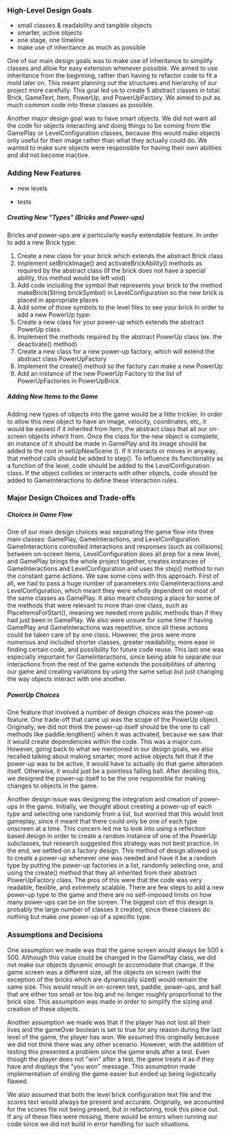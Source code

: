 ### High-Level Design Goals
- small classes & readability and tangible objects
- smarter, active objects
- one stage, one timeline
- make use of inheritance as much as possible 





One of our main design goals was to make use of inheritance to simplify classes and allow for easy extension whenever
possible. We aimed to use inheritance from the beginning, rather than having to refactor code to fit a mold later on.
This meant planning out the structures and hierarchy of our project more carefully. This goal led us to create
5 abstract classes in total: Brick, GameText, Item, PowerUp, and PowerUpFactory. We aimed to put as much common code 
into these classes as possible.

Another major design goal was to have smart objects. We did not want all the code for objects interacting and 
doing things to be coming from the GamePlay or LevelConfiguration classes, because this would make objects only useful
for their image rather than what they actually could do. We wanted to make sure objects were responsible for 
having their own abilities and did not become inactive.  

### Adding New Features 
- new levels

- tests

##### Creating New "Types" (Bricks and Power-ups)
Bricks and power-ups are a particularly easily extendable feature. In order to add a new Brick type:
1. Create a new class for your brick which extends the abstract Brick class
2. Implement setBrickImage() and activateBrickAbility() methods as required by the abstract 
class (If the brick does not have a special ability, this method would be left void)
3. Add code including the symbol that represents your brick to the method makeBrick(String brickSymbol) in 
LevelConfiguration so the new brick is placed in appropriate places
4. Add some of those symbols to the level files to see your brick
In order to add a new PowerUp type: 
1. Create a new class for your power-up which extends the abstract PowerUp class
2. Implement the methods required by the abstract PowerUp class (ex. the deactivate() method)
3. Create a new class for a new power-up factory, which will extend the abstract class PowerUpFactory
4. Implement the create() method so the factory can make a new PowerUp
5. Add an instance of the new PowerUp Factory to the list of PowerUpFactories in PowerUpBrick

##### Adding New Items to the Game
Adding new types of objects into the game would be a little trickier. In order to allow this new object to have an 
image, velocity, coordinates, etc, it would be easiest if it inherited from Item, the abstract class that 
all our on-screen objects inherit from. Once the class for the new object is complete, an instance of it should be made
in GamePlay and its image should be added to the root in setUpNewScene (). If it interacts or moves in anyway, that
method calls should be added to step(). To influence its functionality as a function of the level, code should be added
to the LevelConfiguration class. If the object collides or interacts with other objects, code should be added to 
GameInteractions to define these interaction rules.


### Major Design Choices and Trade-offs

##### Choices in Game Flow

One of our main design choices was separating the game flow into three main classes: GamePlay, GameInteractions, and 
LevelConfiguration. GameInteractions controlled interactions and responses (such as collisions) between on-screen 
items, LevelConfiguration does all prep for a new level, and GamePlay brings the whole project together, creates 
instances of GameInteractions and LevelConfiguration and uses the step() method to run the constant game actions. 
We saw some cons with this approach. First of all, we had to pass a huge number of parameters 
into GameInteractions and LevelConfiguration, which meant they were wholly dependent on most of the same classes as 
GamePlay. It also meant choosing a place for some of the methods that were relevant to more than one class, such 
as PlaceItemsForStart(), meaning we needed more public methods than if they had just been in GamePlay. We also were
unsure for some time if having GamePlay and GameInteractions was repetitive, since all these actions could be taken
care of by one class. However, the pros were more numerous and included shorter classes, greater readability, more
ease in finding certain code, and possibility for future code reuse. This last one was especially important for 
GameInteractions, since being able to separate our interactions from the rest of the game extends the possibilities of
 altering our game and creating variations by using the same setup but just changing the way objects interact 
 with one another. 


##### PowerUp Choices

One feature that involved a number of design choices was the power-up feature. One trade-off that came up was the scope 
of the PowerUp object. Originally, we did not think the power-up itself should be the one to call methods 
like paddle.lengthen() when it was activated, because we saw that it would create dependencies within the code. This was
a major con. However, going back to what we mentioned in our design goals, we also recalled talking about making 
smarter, more active objects felt that if the power-up was to be active, it would have to actually do that game 
alteration itself. Otherwise, it would just be a pointless falling ball. After deciding this, we designed the power-up 
itself to be the one responsible for making changes to objects in the game. 

Another design issue was designing the integration and creation of power-ups in the game. Initially, we thought about 
creating a power-up of each type and selecting one randomly from a list, but worried that this would limit gameplay, 
since it meant that 
there could only be one of each type onscreen at a time. This concern led me to look into using a reflection based design 
in order to create a random instance of one of the PowerUp 
subclasses, but research suggested this strategy was not best practice. In the end, we settled on a factory design.
This method of design allowed us 
to create a power-up whenever one was needed and have it be a random type by putting the power-up factories in a list, 
randomly selecting one, and using the create() method that they all inherited from their abstract PowerUpFactory class.
The pros of this were that the code was very readable, flexible, and extremely scalable. There are few steps to add
a new power-up type to the game and there are no self-imposed limits on how many power-ups can be on the screen. The
biggest con of this design is probably the large number of classes it created, since these classes do nothing but make
one power-up of a specific type.




### Assumptions and Decisions
One assumption we made was that the game screen would always be 500 x 500. Although this value could be changed in the 
GamePlay class, we did not make our objects dynamic enough to accomodate that change. If the game screen was a different
size, all the objects on screen (with the exception of the bricks which are dynamically sized) would remain the same
size. This would result in on-screen text, paddle, power-ups, and ball that are either too small or too big and no 
longer roughly proportional to the brick size. This assumption was made in order to simplify the sizing and creation
of these objects. 

Another assumption we made was that if the player has not lost all their lives and the gameOver boolean is set to true
for any reason during the last level of the game, the player has won. We assumed this originally because we did not 
think there was any other scenario. However, with the addition of testing this presented a problem since the game
ends after a test. Even though the player does not "win" after a test, the game treats it as if they have and displays
the "you won" message. This assumption made implementation of ending the game easier but ended up being logistically 
flawed.

We also assumed that both the level brick configuration text file and the scores text would always be present and 
accurate. Originally, we accounted for the scores file not being present, but in refactoring, took this piece out. 
If any of these files were missing, there would be errors when running our code since we did not build in error handling
for such situations. 